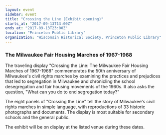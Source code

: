 ```yaml
---
layout: event
sidebar: event
title: "Crossing the Line (Exhibit opening)"
starts_at: "2017-09-13T13:00Z"
ends_at: "2017-09-13T23:00Z"
location: "Princeton Public Library"
organization: "Wisconsin Historical Society, Princeton Public Library"
---
```


### The Milwaukee Fair Housing Marches of 1967-1968

The traveling display "Crossing the Line: The Milwaukee Fair Housing Marches of 1967-1968" commemorates the 50th anniversary of Milwaukee's civil rights marches by examining the practices and prejudices that led to segregation in Milwaukee and chronicling the school desegregation and fair housing movements of the 1960s. It also asks the question, "What can you do to end segregation today?"

The eight panels of "Crossing the Line" tell the story of Milwaukee's civil rights marches in simple language, with reproductions of 33 historic photographs and documents. The display is most suitable for secondary schools and the general public.

The exhibit will be on display at the listed venue during these dates.
